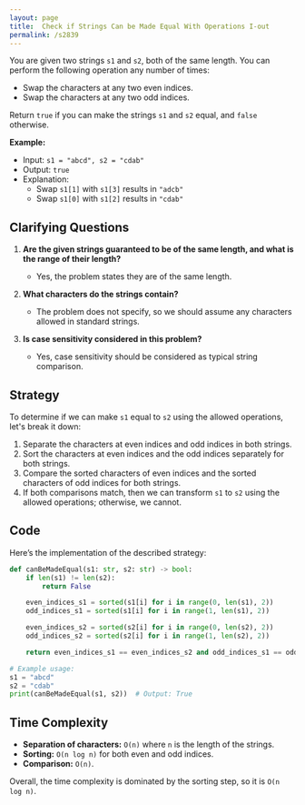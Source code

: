 ```yaml
---
layout: page
title:  Check if Strings Can be Made Equal With Operations I-out
permalink: /s2839
---
```


You are given two strings `s1` and `s2`, both of the same length. You can perform the following operation any number of times:

- Swap the characters at any two even indices.
- Swap the characters at any two odd indices.

Return `true` if you can make the strings `s1` and `s2` equal, and `false` otherwise.

**Example:**

- Input: `s1 = "abcd", s2 = "cdab"`
- Output: `true`
- Explanation: 
  - Swap `s1[1]` with `s1[3]` results in `"adcb"`
  - Swap `s1[0]` with `s1[2]` results in `"cdab"`

## Clarifying Questions

1. **Are the given strings guaranteed to be of the same length, and what is the range of their length?**
   - Yes, the problem states they are of the same length.
   
2. **What characters do the strings contain?**
   - The problem does not specify, so we should assume any characters allowed in standard strings.

3. **Is case sensitivity considered in this problem?**
   - Yes, case sensitivity should be considered as typical string comparison.

## Strategy

To determine if we can make `s1` equal to `s2` using the allowed operations, let's break it down:

1. Separate the characters at even indices and odd indices in both strings.
2. Sort the characters at even indices and the odd indices separately for both strings.
3. Compare the sorted characters of even indices and the sorted characters of odd indices for both strings.
4. If both comparisons match, then we can transform `s1` to `s2` using the allowed operations; otherwise, we cannot.

## Code

Here’s the implementation of the described strategy:

```python
def canBeMadeEqual(s1: str, s2: str) -> bool:
    if len(s1) != len(s2):
        return False

    even_indices_s1 = sorted(s1[i] for i in range(0, len(s1), 2))
    odd_indices_s1 = sorted(s1[i] for i in range(1, len(s1), 2))

    even_indices_s2 = sorted(s2[i] for i in range(0, len(s2), 2))
    odd_indices_s2 = sorted(s2[i] for i in range(1, len(s2), 2))

    return even_indices_s1 == even_indices_s2 and odd_indices_s1 == odd_indices_s2

# Example usage:
s1 = "abcd"
s2 = "cdab"
print(canBeMadeEqual(s1, s2))  # Output: True
```

## Time Complexity

- **Separation of characters:** `O(n)` where `n` is the length of the strings.
- **Sorting:** `O(n log n)` for both even and odd indices.
- **Comparison:** `O(n)`.

Overall, the time complexity is dominated by the sorting step, so it is `O(n log n)`.
